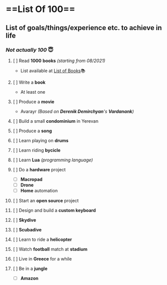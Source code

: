 # ==List Of 100==

## List of goals/things/experience etc. to achieve in life

### *Not actually 100* 😇

   1. [ ] Read **1000** **books** *(starting from 08/2021)*
      - List available at [List of Books](./listbooks.md)📚

   2. [ ] Write a **book**
      - At least one

   3. [ ] Produce a **movie**
      - Avarayr *(Based on **Derenik Demirchyan**'s **Vardanank**)*

   4. [ ] Build a small **condominium** in Yerevan

   5. [ ] Produce a **song**

   6. [ ] Learn playing on **drums**

   7. [ ] Learn riding **bycicle**

   8. [ ] Learn **Lua** *(programming language)*

   9. [ ] Do a **hardware** project
      - [ ] **Macropad**
      - [ ] **Drone**
      - [ ] **Home** automation

   10. [ ] Start an **open source** project

   11. [ ] Design and build a **custom keyboard**

   12. [ ] **Skydive**

   13. [ ] **Scubadive**

   14. [ ] Learn to ride a **helicopter**

   15. [ ] Watch **football** match at **stadium**

   16. [ ] Live in **Greece** for a while

   17. [ ] Be in a **jungle**
       - [ ] **Amazon**
